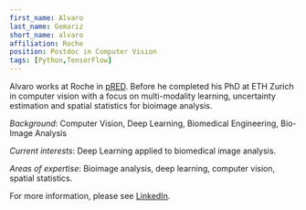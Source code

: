 ```yaml
---
first_name: Alvaro
last_name: Gomariz
short_name: alvaro
affiliation: Roche
position: Postdoc in Computer Vision
tags: [Python,TensorFlow]
---
```


Alvaro works at Roche in [pRED](https://www.roche.com/innovation/structure/pred/).
Before he completed his PhD at ETH Zurich in computer vision with a focus on multi-modality learning, uncertainty estimation and spatial statistics for bioimage analysis. 

*Background*: Computer Vision, Deep Learning, Biomedical Engineering, Bio-Image Analysis
 
*Current interests*: Deep Learning applied to biomedical image analysis.  

*Areas of expertise*: Bioimage analysis, deep learning, computer vision, spatial statistics.  


For more information, please see [LinkedIn](https://www.linkedin.com/in/alvarogomariz/). 
